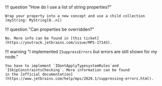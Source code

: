 !!! question  "How do I use a list of string properties?"

    Wrap your property into a new concept and use a child collection (myString: MyString[0..n])

!!! question  "Can properties be overridden?"

    No. More info can be found in [this ticket](https://youtrack.jetbrains.com/issue/MPS-17143).

!!! warning  "I implemented `ISuppressErrors` but errors are still shown for my node."

    You have to implement `IDontApplyTypesystemRules`and `ISkipConstraintsChecking`. More information can be found
    in the [official documentation](https://www.jetbrains.com/help/mps/2020.1/suppressing-errors.html).

